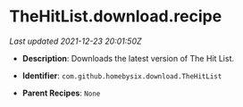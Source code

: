 # TheHitList.download.recipe

_Last updated 2021-12-23 20:01:50Z_

- **Description**: Downloads the latest version of The Hit List.

- **Identifier**: `com.github.homebysix.download.TheHitList`

- **Parent Recipes**: `None`
